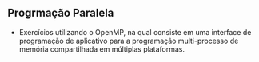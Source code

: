 ## Progrmação Paralela

- Exercícios utilizando o OpenMP, na qual consiste em uma interface de programação de aplicativo para a programação multi-processo de memória compartilhada em múltiplas plataformas.
